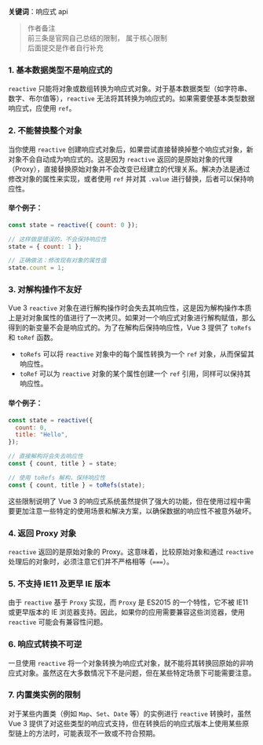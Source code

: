 **关键词**：响应式 api

> 作者备注  
> 前三条是官网自己总结的限制， 属于核心限制  
> 后面提交是作者自行补充

### 1. 基本数据类型不是响应式的

`reactive` 只能将对象或数组转换为响应式对象。对于基本数据类型（如字符串、数字、布尔值等），`reactive` 无法将其转换为响应式的。如果需要使基本类型数据响应式，应使用 `ref`。

### 2. 不能替换整个对象

当你使用 `reactive` 创建响应式对象后，如果尝试直接替换掉整个响应式对象，新对象不会自动成为响应式的。这是因为 `reactive` 返回的是原始对象的代理（Proxy），直接替换原始对象并不会改变已经建立的代理关系。解决办法是通过修改对象的属性来实现，或者使用 `ref` 并对其 `.value` 进行替换，后者可以保持响应性。

#### 举个例子：

```javascript
const state = reactive({ count: 0 });

// 这样做是错误的，不会保持响应性
state = { count: 1 };

// 正确做法：修改现有对象的属性值
state.count = 1;
```

### 3. 对解构操作不友好

Vue 3 `reactive` 对象在进行解构操作时会失去其响应性，这是因为解构操作本质上是对对象属性的值进行了一次拷贝。如果对一个响应式对象进行解构赋值，那么得到的新变量不会是响应式的。为了在解构后保持响应性，Vue 3 提供了 `toRefs` 和 `toRef` 函数。

- `toRefs` 可以将 `reactive` 对象中的每个属性转换为一个 `ref` 对象，从而保留其响应性。
- `toRef` 可以为 `reactive` 对象的某个属性创建一个 `ref` 引用，同样可以保持其响应性。

#### 举个例子：

```javascript
const state = reactive({
  count: 0,
  title: "Hello",
});

// 直接解构将会失去响应性
const { count, title } = state;

// 使用 toRefs 解构，保持响应性
const { count, title } = toRefs(state);
```

这些限制说明了 Vue 3 的响应式系统虽然提供了强大的功能，但在使用过程中需要更加注意一些特定的使用场景和解决方案，以确保数据的响应性不被意外破坏。

### 4. 返回 Proxy 对象

`reactive` 返回的是原始对象的 Proxy。这意味着，比较原始对象和通过 `reactive` 处理后的对象时，必须注意它们并不严格相等（`===`）。

### 5. 不支持 IE11 及更早 IE 版本

由于 `reactive` 基于 `Proxy` 实现，而 `Proxy` 是 ES2015 的一个特性，它不被 IE11 或更早版本的 IE 浏览器支持。因此，如果你的应用需要兼容这些浏览器，使用 `reactive` 可能会有兼容性问题。

### 6. 响应式转换不可逆

一旦使用 `reactive` 将一个对象转换为响应式对象，就不能将其转换回原始的非响应式对象。虽然这在大多数情况下不是问题，但在某些特定场景下可能需要注意。

### 7. 内置类实例的限制

对于某些内置类（例如 `Map`、`Set`、`Date` 等）的实例进行 `reactive` 转换时，虽然 Vue 3 提供了对这些类型的响应式支持，但在转换后的响应式版本上使用某些原型链上的方法时，可能表现不一致或不符合预期。
